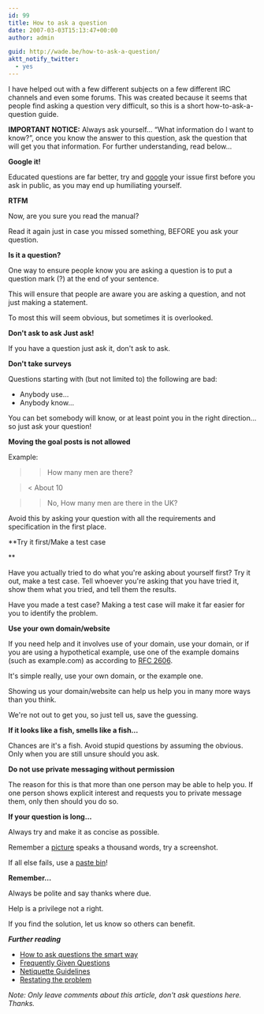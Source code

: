 ```yaml
---
id: 99
title: How to ask a question
date: 2007-03-03T15:13:47+00:00
author: admin

guid: http://wade.be/how-to-ask-a-question/
aktt_notify_twitter:
  - yes
---
```

<p class="lead">
  I have helped out with a few different subjects on a few different IRC channels and even some forums. This was created because it seems that people find asking a question very difficult, so this is a short how-to-ask-a-question guide.
</p>

**IMPORTANT NOTICE:** Always ask yourself&#8230; &#8220;What information do I want to know?&#8221;, once you know the answer to this question, ask the question that will get you that information. For further understanding, read below&#8230;

**Google it!**

Educated questions are far better, try and [google](http://www.google.com/) your issue first before you ask in public, as you may end up humiliating yourself.

**RTFM**

Now, are you sure you read the manual?

Read it again just in case you missed something, BEFORE you ask your question.

**Is it a question?** 

One way to ensure people know you are asking a question is to put a question mark (?) at the end of your sentence.

This will ensure that people are aware you are asking a question, and not just making a statement.

To most this will seem obvious, but sometimes it is overlooked.

**Don't ask to ask Just ask!**

If you have a question just ask it, don't ask to ask.

**Don't take surveys**

Questions starting with (but not limited to) the following are bad:

  * Anybody use&#8230;
  * Anybody know&#8230;

You can bet somebody will know, or at least point you in the right direction&#8230; so just ask your question!

**Moving the goal posts is not allowed**

Example:

> > How many men are there?
  
> < About 10
  
> > No, How many men are there in the UK?

Avoid this by asking your question with all the requirements and specification in the first place.

**Try it first/Make a test case
  
** 

Have you actually tried to do what you're asking about yourself first? Try it out, make a test case. Tell whoever you're asking that you have tried it, show them what you tried, and tell them the results.

Have you made a test case? Making a test case will make it far easier for you to identify the problem.

**Use your own domain/website**

If you need help and it involves use of your domain, use your domain, or if you are using a hypothetical example, use one of the example domains (such as example.com) as according to [RFC 2606](http://www.rfc-editor.org/rfc/rfc2606.txt).

It's simple really, use your own domain, or the example one.

Showing us your domain/website can help us help you in many more ways than you think.

We're not out to get you, so just tell us, save the guessing.

**If it looks like a fish, smells like a fish&#8230;**

Chances are it's a fish. Avoid stupid questions by assuming the obvious. Only when you are still unsure should you ask.

**Do not use private messaging without permission**

The reason for this is that more than one person may be able to help you. If one person shows explicit interest and requests you to private message them, only then should you do so.

**If your question is long&#8230;**

Always try and make it as concise as possible.

Remember a [picture](http://www.imageshack.us/) speaks a thousand words, try a screenshot.

If all else fails, use a [paste bin](https://gist.github.com/)!

**Remember&#8230;**

Always be polite and say thanks where due.

Help is a privilege not a right.

If you find the solution, let us know so others can benefit.

_**Further reading**_

  * [How to ask questions the smart way](http://catb.org/~esr/faqs/smart-questions.html)
  * [Frequently Given Questions](http://homepages.tesco.net/~J.deBoynePollard/FGA/)
  * [Netiquette Guidelines](http://tools.ietf.org/html/rfc1855)
  * [Restating the problem](http://blogs.msdn.com/b/ericlippert/archive/2009/04/13/restating-the-problem.aspx)

_Note: Only leave comments about this article, don't ask questions here. Thanks._